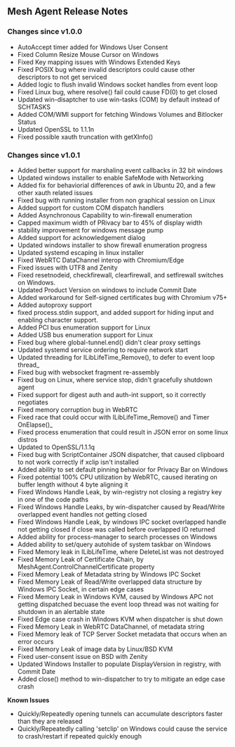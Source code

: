 ## Mesh Agent Release Notes

### Changes since v1.0.0
- AutoAccept timer added for Windows User Consent
- Fixed Column Resize Mouse Cursor on Windows
- Fixed Key mapping issues with Windows Extended Keys
- Fixed POSIX bug where invalid descriptors could cause other descriptors to not get serviced
- Added logic to flush invalid Windows socket handles from event loop
- Fixed Linux bug, where resolve() fail could cause FD(0) to get closed
- Updated win-disaptcher to use win-tasks (COM) by default instead of SCHTASKS
- Added COM/WMI support for fetching Windows Volumes and Bitlocker Status
- Updated OpenSSL to 1.1.1n
- Fixed possible xauth truncation with getXInfo()

### Changes since v1.0.1
- Added better support for marshaling event callbacks in 32 bit windows
- Updated windows installer to enable SafeMode with Networking
- Added fix for behaviorial differences of awk in Ubuntu 20, and a few other xauth related issues
- Fixed bug with running installer from non graphical session on Linux
- Added support for custom COM dispatch handlers
- Added Asynchronous Capability to win-firewall enumeration
- Capped maximum width of PRivacy bar to 45% of display width
- stability improvement for windows message pump
- Added support for acknowledgement dialog
- Updated windows installer to show firewall enumeration progress
- Updated systemd escaping in linux installer
- Fixed WebRTC DataChannel interop with Chromium/Edge
- Fixed issues with UTF8 and Zenity
- Fixed resetnodeid, checkfirewall, clearfirewall, and setfirewall switches on Windows.
- Updated Product Version on windows to include Commit Date
- Added workaround for Self-signed certificates bug with Chromium v75+
- Added autoproxy support
- fixed process.stdin support, and added support for hiding input and enabling character support.
- Added PCI bus enumeration support for Linux
- Added USB bus enumeration support for Linux
- Fixed bug where global-tunnel.end() didn't clear proxy settings
- Updated systemd service ordering to require network start
- Updated threading for ILibLifeTime_Remove(), to defer to event loop thread_
- Fixed bug with websocket fragment re-assembly
- Fixed bug on Linux, where service stop, didn't gracefully shutdown agent
- Fixed support for digest auth and auth-int support, so it correctly negotiates
- Fixed memory corruption bug in WebRTC
- Fixed race that could occur with ILibLifeTime_Remove() and Timer OnElapse()_
- Fixed process enumeration that could result in JSON error on some linux distros
- Updated to OpenSSL/1.1.1q
- Fixed bug with ScriptContainer JSON dispatcher, that caused clipboard to not work correctly if xclip isn't installed
- Added ability to set default pinning behavior for Privacy Bar on Windows
- Fixed potential 100% CPU utilization by WebRTC, caused iterating on buffer length without 4 byte aligning it
- Fixed Windows Handle Leak, by win-registry not closing a registry key in one of the code paths
- Fixed Windows Handle Leaks, by win-dispatcher caused by Read/Write overlapped event handles not getting closed
- Fixed Windows Handle Leak, by windows IPC socket overlapped handle not getting closed if close was called before overlapped IO returned
- Added ability for process-manager to search processes on Windows
- Added ability to set/query autohide of system taskbar on Windows
- Fixed Memory leak in ILibLifeTime, where DeleteList was not destroyed
- Fixed Memory Leak of Certificate Chain, by MeshAgent.ControlChannelCertificate property
- Fixed Memory Leak of Metadata string by Windows IPC Socket
- Fixed Memory Leak of Read/Write overlapped data structure by Windows IPC Socket, in certain edge cases
- Fixed Memory Leak in Windows KVM, caused by Windows APC not getting dispatched becuase the event loop thread was not waiting for shutdown in an alertable state
- Fixed Edge case crash in Windows KVM when dispatcher is shut down
- Fixed Memory Leak in WebRTC DataChannel, of metadata string
- Fixed Memory leak of TCP Server Socket metadata that occurs when an error occurs
- Fixed Memory Leak of image data by Linux/BSD KVM
- Fixed user-consent issue on BSD with Zenity
- Updated Windows Installer to populate DisplayVersion in registry, with Commit Date
- Added close() method to win-dispatcher to try to mitigate an edge case crash

**Known Issues**
- Quickly/Repeatedly opening tunnels can accumulate descriptors faster than they are released
- Quickly/Repeatedly calling 'setclip' on Windows could cause the service to crash/restart if repeated quickly enough

